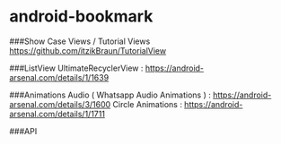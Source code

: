 # android-bookmark

###Show Case Views / Tutorial Views
https://github.com/itzikBraun/TutorialView


###ListView
UltimateRecyclerView : https://android-arsenal.com/details/1/1639

###Animations
Audio ( Whatsapp Audio Animations ) : https://android-arsenal.com/details/3/1600
Circle Animations : https://android-arsenal.com/details/1/1711

###API
